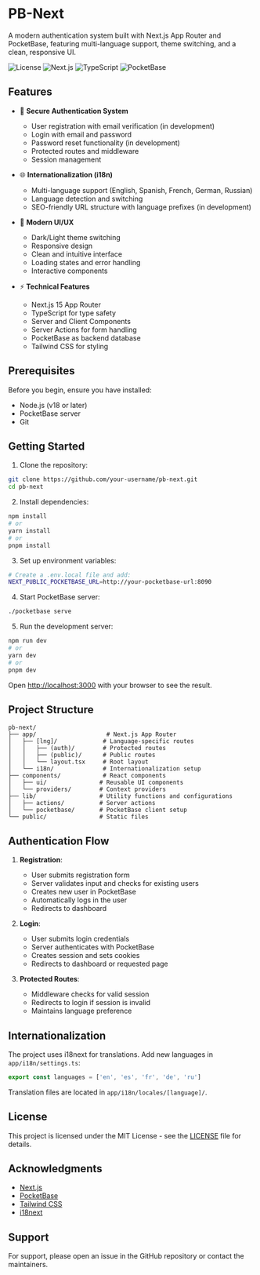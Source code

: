 # PB-Next

A modern authentication system built with Next.js App Router and PocketBase, featuring multi-language support, theme switching, and a clean, responsive UI.

![License](https://img.shields.io/badge/license-MIT-blue.svg)
![Next.js](https://img.shields.io/badge/Next.js-14-black)
![TypeScript](https://img.shields.io/badge/TypeScript-5.0-blue)
![PocketBase](https://img.shields.io/badge/PocketBase-latest-blue)

## Features

- 🔐 **Secure Authentication System**
  - User registration with email verification (in development)
  - Login with email and password
  - Password reset functionality (in development)
  - Protected routes and middleware
  - Session management

- 🌐 **Internationalization (i18n)**
  - Multi-language support (English, Spanish, French, German, Russian)
  - Language detection and switching
  - SEO-friendly URL structure with language prefixes (in development)

- 🎨 **Modern UI/UX**
  - Dark/Light theme switching
  - Responsive design
  - Clean and intuitive interface
  - Loading states and error handling
  - Interactive components

- ⚡ **Technical Features**
  - Next.js 15 App Router
  - TypeScript for type safety
  - Server and Client Components
  - Server Actions for form handling
  - PocketBase as backend database
  - Tailwind CSS for styling

## Prerequisites

Before you begin, ensure you have installed:

- Node.js (v18 or later)
- PocketBase server
- Git

## Getting Started

1. Clone the repository:
```bash
git clone https://github.com/your-username/pb-next.git
cd pb-next
```

2. Install dependencies:
```bash
npm install
# or
yarn install
# or
pnpm install
```

3. Set up environment variables:
```bash
# Create a .env.local file and add:
NEXT_PUBLIC_POCKETBASE_URL=http://your-pocketbase-url:8090
```

4. Start PocketBase server:
```bash
./pocketbase serve
```

5. Run the development server:
```bash
npm run dev
# or
yarn dev
# or
pnpm dev
```

Open [http://localhost:3000](http://localhost:3000) with your browser to see the result.

## Project Structure

```
pb-next/
├── app/                    # Next.js App Router
│   ├── [lng]/             # Language-specific routes
│   │   ├── (auth)/        # Protected routes
│   │   ├── (public)/      # Public routes
│   │   └── layout.tsx     # Root layout
│   └── i18n/              # Internationalization setup
├── components/            # React components
│   ├── ui/               # Reusable UI components
│   └── providers/        # Context providers
├── lib/                  # Utility functions and configurations
│   ├── actions/          # Server actions
│   └── pocketbase/       # PocketBase client setup
└── public/               # Static files
```

## Authentication Flow

1. **Registration**:
   - User submits registration form
   - Server validates input and checks for existing users
   - Creates new user in PocketBase
   - Automatically logs in the user
   - Redirects to dashboard

2. **Login**:
   - User submits login credentials
   - Server authenticates with PocketBase
   - Creates session and sets cookies
   - Redirects to dashboard or requested page

3. **Protected Routes**:
   - Middleware checks for valid session
   - Redirects to login if session is invalid
   - Maintains language preference

## Internationalization

The project uses i18next for translations. Add new languages in `app/i18n/settings.ts`:

```typescript
export const languages = ['en', 'es', 'fr', 'de', 'ru']
```

Translation files are located in `app/i18n/locales/[language]/`.

<!-- ## Contributing

1. Fork the repository
2. Create your feature branch: `git checkout -b feature/amazing-feature`
3. Commit your changes: `git commit -m 'Add some amazing feature'`
4. Push to the branch: `git push origin feature/amazing-feature`
5. Open a Pull Request -->

## License

This project is licensed under the MIT License - see the [LICENSE](LICENSE) file for details.

## Acknowledgments

- [Next.js](https://nextjs.org/)
- [PocketBase](https://pocketbase.io/)
- [Tailwind CSS](https://tailwindcss.com/)
- [i18next](https://www.i18next.com/)

## Support

For support, please open an issue in the GitHub repository or contact the maintainers.
